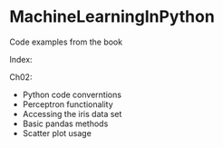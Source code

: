 # MachineLearningInPython
Code examples from the book

Index:

Ch02:

- Python code converntions
- Perceptron functionality
- Accessing the iris data set
- Basic pandas methods
- Scatter plot usage
